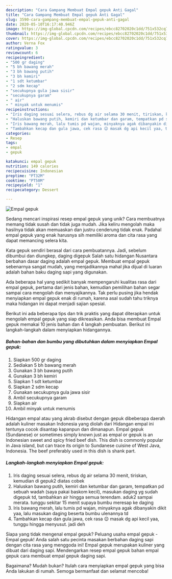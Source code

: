 ```yaml
---
description: "Cara Gampang Membuat Empal gepuk Anti Gagal"
title: "Cara Gampang Membuat Empal gepuk Anti Gagal"
slug: 3590-cara-gampang-membuat-empal-gepuk-anti-gagal
date: 2020-05-10T16:17:40.946Z
image: https://img-global.cpcdn.com/recipes/ebcc82702020c1dd/751x532cq70/empal-gepuk-foto-resep-utama.jpg
thumbnail: https://img-global.cpcdn.com/recipes/ebcc82702020c1dd/751x532cq70/empal-gepuk-foto-resep-utama.jpg
cover: https://img-global.cpcdn.com/recipes/ebcc82702020c1dd/751x532cq70/empal-gepuk-foto-resep-utama.jpg
author: Verna Fox
ratingvalue: 3
reviewcount: 6
recipeingredient:
- "500 gr daging"
- "5 bh bawang merah"
- "3 bh bawang putih"
- "3 bh kemiri"
- "1 sdt ketumbar"
- "2 sdm kecap"
- "secukupnya gula jawa sisir"
- "secukupnya garam"
- " air"
- " minyak untuk menumis"
recipeinstructions:
- "Iris daging sesuai selera, rebus dg air selama 30 menit, tiriskan, kemudian di gepuk2 diatas cobek"
- "Haluskan bawang putih, kemiri dan ketumbar dan garam, tempatkan pd sebuah wadah (saya pakai baskom kecil), masukan daging yg sudah digepuk td, tambahkan air hingga semua terendam. aduk2 sampai merata. tunggu sekitar 15 menit supaya bumbu meresap ke daging"
- "Iris bawang merah, lalu tumis pd wajan, minyaknya agak dibanyakin dikit yaa, lalu masukan daging beserta bumbu ulenannya td"
- "Tambahkan kecap dan gula jawa, cek rasa 😉 masak dg api kecil yaa, tunggu hingga menyusut. jadi deh"
categories:
- Resep
tags:
- empal
- gepuk

katakunci: empal gepuk 
nutrition: 149 calories
recipecuisine: Indonesian
preptime: "PT32M"
cooktime: "PT50M"
recipeyield: "1"
recipecategory: Dessert

---
```



![Empal gepuk](https://img-global.cpcdn.com/recipes/ebcc82702020c1dd/751x532cq70/empal-gepuk-foto-resep-utama.jpg)

Sedang mencari inspirasi resep empal gepuk yang unik? Cara membuatnya memang tidak susah dan tidak juga mudah. Jika keliru mengolah maka hasilnya tidak akan memuaskan dan justru cenderung tidak enak. Padahal empal gepuk yang enak harusnya sih memiliki aroma dan cita rasa yang dapat memancing selera kita.

Kata gepuk sendiri berasal dari cara pembuatannya. Jadi, sebelum dibumbui dan diungkep, daging digepuk Salah satu hidangan Nusantara berbahan dasar daging adalah empal gepuk. Membuat empal gepuk sebenarnya sangat mudah, yang menjadikannya mahal jika dijual di luaran adalah bahan baku daging sapi yang digunakan.

Ada beberapa hal yang sedikit banyak mempengaruhi kualitas rasa dari empal gepuk, pertama dari jenis bahan, kemudian pemilihan bahan segar sampai cara mengolah dan menyajikannya. Tak perlu pusing jika hendak menyiapkan empal gepuk enak di rumah, karena asal sudah tahu triknya maka hidangan ini dapat menjadi sajian spesial.


Berikut ini ada beberapa tips dan trik praktis yang dapat diterapkan untuk mengolah empal gepuk yang siap dikreasikan. Anda bisa membuat Empal gepuk memakai 10 jenis bahan dan 4 langkah pembuatan. Berikut ini langkah-langkah dalam menyiapkan hidangannya.

<!--inarticleads1-->

##### Bahan-bahan dan bumbu yang dibutuhkan dalam menyiapkan Empal gepuk:

1. Siapkan 500 gr daging
1. Sediakan 5 bh bawang merah
1. Gunakan 3 bh bawang putih
1. Gunakan 3 bh kemiri
1. Siapkan 1 sdt ketumbar
1. Siapkan 2 sdm kecap
1. Gunakan secukupnya gula jawa sisir
1. Ambil secukupnya garam
1. Siapkan  air
1. Ambil  minyak untuk menumis


Hidangan empal atau yang akrab disebut dengan gepuk dibeberapa daerah adalah kuliner masakan Indonesia yang diolah dari Hidangan empal ini tentunya cocok disantap kapanpun dan dimanapun. Empal gepuk (Sundanese) or sometimes simply known just as empal or gepuk is an Indonesian sweet and spicy fried beef dish. This dish is commonly popular in Java island, but can trace its origin to Sundanese cuisine of West Java, Indonesia. The beef preferably used in this dish is shank part. 

<!--inarticleads2-->

##### Langkah-langkah menyiapkan Empal gepuk:

1. Iris daging sesuai selera, rebus dg air selama 30 menit, tiriskan, kemudian di gepuk2 diatas cobek
1. Haluskan bawang putih, kemiri dan ketumbar dan garam, tempatkan pd sebuah wadah (saya pakai baskom kecil), masukan daging yg sudah digepuk td, tambahkan air hingga semua terendam. aduk2 sampai merata. tunggu sekitar 15 menit supaya bumbu meresap ke daging
1. Iris bawang merah, lalu tumis pd wajan, minyaknya agak dibanyakin dikit yaa, lalu masukan daging beserta bumbu ulenannya td
1. Tambahkan kecap dan gula jawa, cek rasa 😉 masak dg api kecil yaa, tunggu hingga menyusut. jadi deh


Siapa yang tidak mengenal empal gepuk? Peluang usaha empal gepuk -Empal gepuk! Anda salah satu pecinta masakan berbahan daging sapi dengan cita rasa yang menggoda ini! Empal gepuk merupakan kuliner yang dibuat dari daging sapi. Mendengarkan resep empal gepuk bahan empal gepuk cara membuat empal gepuk daging sapi. 

Bagaimana? Mudah bukan? Itulah cara menyiapkan empal gepuk yang bisa Anda lakukan di rumah. Semoga bermanfaat dan selamat mencoba!
